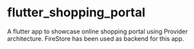 # flutter_shopping_portal
A flutter app to showcase online shopping portal using Provider architecture. FireStore has been used as backend for this app.
